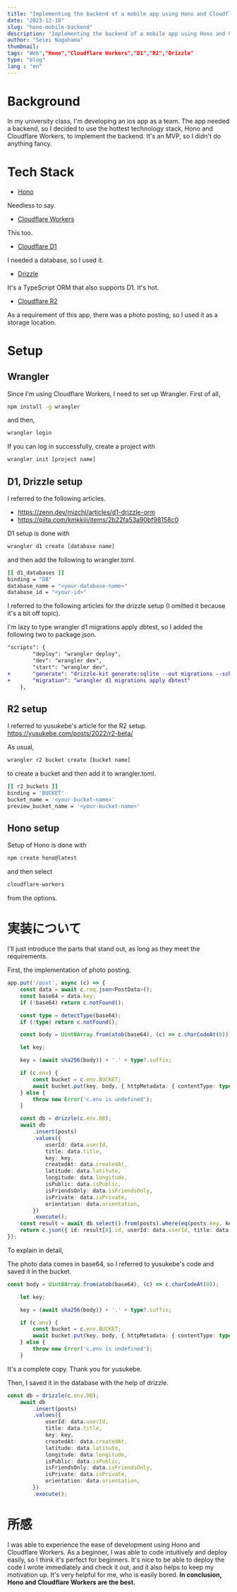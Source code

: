 ```yaml
---
title: "Implementing the backend of a mobile app using Hono and Cloudflare Workers"
date: "2023-12-18"
slug: "hono-mobile-backend"
description: "Implementing the backend of a mobile app using Hono and Cloudflare Workers"
author: "Seiei Nagahama"
thumbnail:
tags: "Web","Hono","Cloudflare Workers","D1","R2","Drizzle"
type: "blog"
lang : "en"
---
```


# Background
In my university class, I'm developing an ios app as a team. The app needed a backend, so I decided to use the hottest technology stack, Hono and Cloudflare Workers, to implement the backend. It's an MVP, so I didn't do anything fancy.


# Tech Stack

- [Hono](https://hono.dev/)

Needless to say.

- [Cloudflare Workers](https://workers.cloudflare.com/)

This too.

- [Cloudflare D1](https://developers.cloudflare.com/d1/)

I needed a database, so I used it.

- [Drizzle](https://orm.drizzle.team/)

It's a TypeScript ORM that also supports D1. It's hot.

- [Cloudflare R2](https://developers.cloudflare.com/r2/)

As a requirement of this app, there was a photo posting, so I used it as a storage location.

# Setup

## Wrangler

Since I'm using Cloudflare Workers, I need to set up Wrangler. First of all,


```bash
npm install -g wrangler
```
and then,

```bash
wrangler login
```
If you can log in successfully, create a project with

```bash
wrangler init [project name]
```
 
  

## D1, Drizzle setup
I referred to the following articles.
- <https://zenn.dev/mizchi/articles/d1-drizzle-orm>
- <https://qiita.com/kmkkiii/items/2b22fa53a90bf98158c0>

D1 setup is done with

```bash
wrangler d1 create [database name]
```
and then add the following to wrangler.toml.
    
```bash
[[ d1_databases ]]
binding = "DB" 
database_name = "<your-database-name>"
database_id = "<your-id>"
```

I referred to the following articles for the drizzle setup (I omitted it because it's a bit off topic).


I'm lazy to type wrangler d1 migrations apply dbtest, so I added the following two to package.json.

```diff
"scripts": {
		"deploy": "wrangler deploy",
		"dev": "wrangler dev",
		"start": "wrangler dev",
+		"generate": "drizzle-kit generate:sqlite --out migrations --schema src/db/schema.ts",
+		"migration": "wrangler d1 migrations apply dbtest"
	},
```



## R2 setup

I referred to yusukebe's article for the R2 setup.
<https://yusukebe.com/posts/2022/r2-beta/>

As usual,
```bash
wrangler r2 bucket create [bucket name]
```
to create a bucket and then add it to wrangler.toml.

```bash
[[ r2_buckets ]]
binding = 'BUCKET'
bucket_name = '<your-bucket-name>'
preview_bucket_name = '<your-bucket-name>'
```

## Hono setup

Setup of Hono is done with

```bash
npm create hono@latest
```
and then select

```bash
cloudflare-workers
```
from the options.


# 実装について


I'll just introduce the parts that stand out, as long as they meet the requirements.


First, the implementation of photo posting.

```typescript
app.put('/post', async (c) => {
	const data = await c.req.json<PostData>();
	const base64 = data.key;
	if (!base64) return c.notFound();

	const type = detectType(base64);
	if (!type) return c.notFound();

	const body = Uint8Array.from(atob(base64), (c) => c.charCodeAt(0));

	let key;

	key = (await sha256(body)) + '.' + type?.suffix;

	if (c.env) {
		const bucket = c.env.BUCKET;
		await bucket.put(key, body, { httpMetadata: { contentType: type.mimeType } });
	} else {
		throw new Error('c.env is undefined');
	}

	const db = drizzle(c.env.DB);
	await db
		.insert(posts)
		.values({
			userId: data.userId,
			title: data.title,
			key: key,
			createdAt: data.createdAt,
			latitude: data.latitute,
			longitude: data.longitude,
			isPublic: data.isPublic,
			isFriendsOnly: data.isFriendsOnly,
			isPrivate: data.isPrivate,
			orientation: data.orientation,
		})
		.execute();
    const result = await db.select().from(posts).where(eq(posts.key, key)).all();
    return c.json({ id: result[0].id, userId: data.userId, title: data.title, key: key });
});
```


To explain in detail,

The photo data comes in base64, so I referred to yusukebe's code and saved it in the bucket.
```typescript
const body = Uint8Array.from(atob(base64), (c) => c.charCodeAt(0));

	let key;

	key = (await sha256(body)) + '.' + type?.suffix;

	if (c.env) {
		const bucket = c.env.BUCKET;
		await bucket.put(key, body, { httpMetadata: { contentType: type.mimeType } });
	} else {
		throw new Error('c.env is undefined');
	}
```
It's a complete copy. Thank you for yusukebe.


Then, I saved it in the database with the help of drizzle.
```typescript
const db = drizzle(c.env.DB);
    await db
        .insert(posts)
        .values({
            userId: data.userId,
            title: data.title,
            key: key,
            createdAt: data.createdAt,
            latitude: data.latitute,
            longitude: data.longitude,
            isPublic: data.isPublic,
            isFriendsOnly: data.isFriendsOnly,
            isPrivate: data.isPrivate,
            orientation: data.orientation,
        })
        .execute();
```


# 所感
I was able to experience the ease of development using Hono and Cloudflare Workers. As a beginner, I was able to code intuitively and deploy easily, so I think it's perfect for beginners. It's nice to be able to deploy the code I wrote immediately and check it out, and it also helps to keep my motivation up. It's very helpful for me, who is easily bored. **In conclusion, Hono and Cloudflare Workers are the best.**
